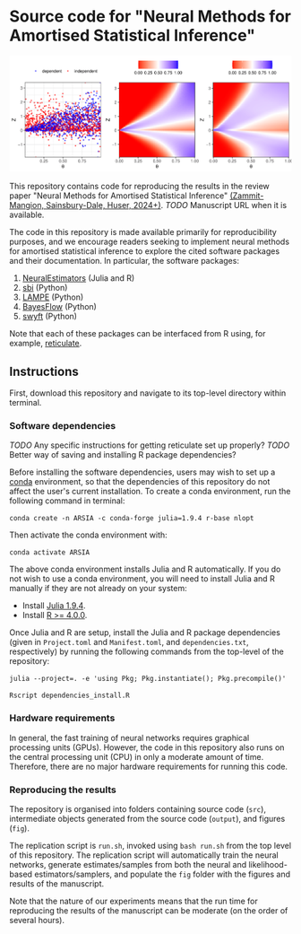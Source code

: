 # Source code for "Neural Methods for Amortised Statistical Inference"

![Figure 2: Illustration of amortised likelihood-to-evidence ratio estimation](/fig/Bayes_classifier.png?raw=true)

This repository contains code for reproducing the results in the review paper "Neural Methods for Amortised Statistical Inference" [(Zammit-Mangion, Sainsbury-Dale, Huser, 2024+)](). *TODO* Manuscript URL when it is available. 

The code in this repository is made available primarily for reproducibility purposes, and we encourage readers seeking to implement neural methods for amortised statistical inference to explore the cited software packages and their documentation. In particular, the software packages:
1. [NeuralEstimators](https://github.com/msainsburydale/NeuralEstimators.jl) (Julia and R)
1. [sbi](https://github.com/sbi-dev/sbi) (Python)
1. [LAMPE](https://github.com/probabilists/lampe) (Python)
1. [BayesFlow](https://github.com/stefanradev93/BayesFlow) (Python)
1. [swyft](https://github.com/undark-lab/swyft) (Python)

Note that each of these packages can be interfaced from R using, for example, [reticulate](https://rstudio.github.io/reticulate/). 


## Instructions

First, download this repository and navigate to its top-level directory within terminal.

### Software dependencies

*TODO* Any specific instructions for getting reticulate set up properly? 
*TODO* Better way of saving and installing R package dependencies? 

Before installing the software dependencies, users may wish to set up a [conda](https://docs.conda.io/projects/conda/en/latest/user-guide/install/linux.html) environment, so that the dependencies of this repository do not affect the user's current installation. To create a conda environment, run the following command in terminal:

```
conda create -n ARSIA -c conda-forge julia=1.9.4 r-base nlopt
```

Then activate the conda environment with:

```
conda activate ARSIA
```

The above conda environment installs Julia and R automatically. If you do not wish to use a conda environment, you will need to install Julia and R manually if they are not already on your system:  

- Install [Julia 1.9.4](https://julialang.org/downloads/).
- Install [R >= 4.0.0](https://www.r-project.org/).

Once Julia and R are setup, install the Julia and R package dependencies (given in `Project.toml` and `Manifest.toml`, and `dependencies.txt`, respectively) by running the following commands from the top-level of the repository:

```
julia --project=. -e 'using Pkg; Pkg.instantiate(); Pkg.precompile()'
```
```
Rscript dependencies_install.R
```

### Hardware requirements

In general, the fast training of neural networks requires graphical processing units (GPUs). However, the code in this repository also runs on the central processing unit (CPU) in only a moderate amount of time. Therefore, there are no major hardware requirements for running this code. 

### Reproducing the results

The repository is organised into folders containing source code (`src`), intermediate objects generated from the source code (`output`), and figures (`fig`).

The replication script is `run.sh`, invoked using `bash run.sh` from the top level of this repository. The replication script will automatically train the neural networks, generate estimates/samples from both the neural and likelihood-based estimators/samplers, and populate the `fig` folder with the figures and results of the manuscript.

Note that the nature of our experiments means that the run time for reproducing the results of the manuscript can be moderate (on the order of several hours). 
